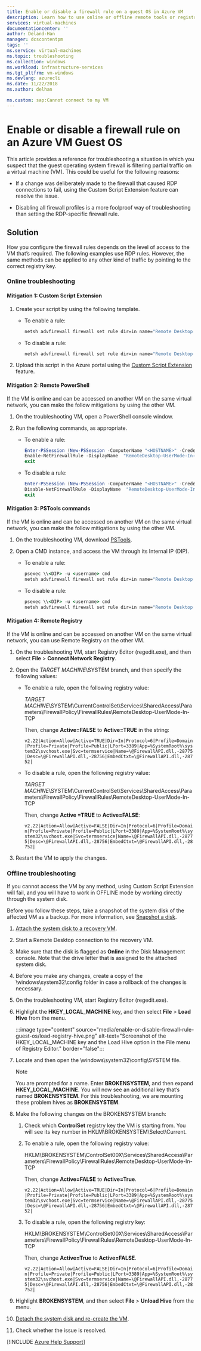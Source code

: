 ```yaml
---
title: Enable or disable a firewall rule on a guest OS in Azure VM
description: Learn how to use online or offline remote tools or registry settings to enable or disable guest OS firewall rules on a remote Azure VM.
services: virtual-machines
documentationcenter: ''
author: Deland-Han
manager: dcscontentpm
tags: ''
ms.service: virtual-machines
ms.topic: troubleshooting
ms.collection: windows
ms.workload: infrastructure-services
ms.tgt_pltfrm: vm-windows
ms.devlang: azurecli
ms.date: 11/22/2018
ms.author: delhan

ms.custom: sap:Cannot connect to my VM
---
```


# Enable or disable a firewall rule on an Azure VM Guest OS

This article provides a reference for troubleshooting a situation in which you suspect that the guest operating system firewall is filtering partial traffic on a virtual machine (VM). This could be useful for the following reasons:

* If a change was deliberately made to the firewall that caused RDP connections to fail, using the Custom Script Extension feature can resolve the issue.

* Disabling all firewall profiles is a more foolproof way of troubleshooting than setting the RDP-specific firewall rule.

## Solution

How you configure the firewall rules depends on the level of access to the VM that’s required. The following examples use RDP rules. However, the same methods can be applied to any other kind of traffic by pointing to the correct registry key.

### Online troubleshooting

#### Mitigation 1: Custom Script Extension

1. Create your script by using the following template.

    * To enable a rule:

        ```cmd
        netsh advfirewall firewall set rule dir=in name="Remote Desktop - User Mode (TCP-In)" new enable=yes
        ```

    * To disable a rule:

        ```cmd
        netsh advfirewall firewall set rule dir=in name="Remote Desktop - User Mode (TCP-In)" new enable=no
        ```

2. Upload this script in the Azure portal using the [Custom Script Extension](/azure/virtual-machines/extensions/custom-script-windows) feature.

#### Mitigation 2: Remote PowerShell

If the VM is online and can be accessed on another VM on the same virtual network, you can make the follow mitigations by using the other VM.

1. On the troubleshooting VM, open a PowerShell console window.

2. Run the following commands, as appropriate.

    * To enable a rule:

        ```powershell
        Enter-PSSession (New-PSSession -ComputerName "<HOSTNAME>" -Credential (Get-Credential) -SessionOption (New-PSSessionOption -SkipCACheck -SkipCNCheck)) 
        Enable-NetFirewallRule -DisplayName  "RemoteDesktop-UserMode-In-TCP"
        exit
        ```

    * To disable a rule:

        ```powershell
        Enter-PSSession (New-PSSession -ComputerName "<HOSTNAME>" -Credential (Get-Credential) -SessionOption (New-PSSessionOption -SkipCACheck -SkipCNCheck)) 
        Disable-NetFirewallRule -DisplayName  "RemoteDesktop-UserMode-In-TCP"
        exit
        ```

#### Mitigation 3: PSTools commands

If the VM is online and can be accessed on another VM on the same virtual network, you can make the follow mitigations by using the other VM.

1. On the troubleshooting VM, download [PSTools](/sysinternals/downloads/pstools).

2. Open a CMD instance, and access the VM through its Internal IP (DIP).

    * To enable a rule:

        ```cmd
        psexec \\<DIP> ​-u <username> cmd
        netsh advfirewall firewall set rule dir=in name="Remote Desktop - User Mode (TCP-In)" new enable=yes
        ```

    * To disable a rule:

        ```cmd
        psexec \\<DIP> ​-u <username> cmd
        netsh advfirewall firewall set rule dir=in name="Remote Desktop - User Mode (TCP-In)" new enable=no
        ```

#### Mitigation 4: Remote Registry

If the VM is online and can be accessed on another VM on the same virtual network, you can use Remote Registry on the other VM.

1. On the troubleshooting VM, start Registry Editor (regedit.exe), and then select **File** > **Connect Network Registry**.

2. Open the *TARGET MACHINE*\SYSTEM branch, and then specify the following values:

    * To enable a rule, open the following registry value:

        *TARGET MACHINE*\SYSTEM\CurrentControlSet\Services\SharedAccess\Parameters\FirewallPolicy\FirewallRules\RemoteDesktop-UserMode-In-TCP

        Then, change **Active=FALSE** to **Active=TRUE** in the string:

        `v2.22|Action=Allow|Active=TRUE|Dir=In|Protocol=6|Profile=Domain|Profile=Private|Profile=Public|LPort=3389|App=%SystemRoot%\system32\svchost.exe|Svc=termservice|Name=\@FirewallAPI.dll,-28775|Desc=\@FirewallAPI.dll,-28756|EmbedCtxt=\@FirewallAPI.dll,-28752|`

    * To disable a rule, open the following registry value:

        *TARGET MACHINE*\SYSTEM\CurrentControlSet\Services\SharedAccess\Parameters\FirewallPolicy\FirewallRules\RemoteDesktop-UserMode-In-TCP

        Then, change **Active =TRUE** to **Active=FALSE**:

        `v2.22|Action=Allow|Active=FALSE|Dir=In|Protocol=6|Profile=Domain|Profile=Private|Profile=Public|LPort=3389|App=%SystemRoot%\system32\svchost.exe|Svc=termservice|Name=\@FirewallAPI.dll,-28775|Desc=\@FirewallAPI.dll,-28756|EmbedCtxt=\@FirewallAPI.dll,-28752|`

3. Restart the VM to apply the changes.

### Offline troubleshooting

If you cannot access the VM by any method, using Custom Script Extension will fail, and you will have to work in OFFLINE mode by working directly through the system disk.

Before you follow these steps, take a snapshot of the system disk of the affected VM as a backup. For more information, see [Snapshot a disk](/azure/virtual-machines/windows/snapshot-copy-managed-disk).

1. [Attach the system disk to a recovery VM](troubleshoot-recovery-disks-portal-windows.md).

2. Start a Remote Desktop connection to the recovery VM.

3. Make sure that the disk is flagged as **Online** in the Disk Management console. Note that the drive letter that is assigned to the attached system disk.

4. Before you make any changes, create a copy of the \windows\system32\config folder in case a rollback of the changes is necessary.

5. On the troubleshooting VM, start Registry Editor (regedit.exe).

6. Highlight the **HKEY_LOCAL_MACHINE** key, and then select **File** > **Load Hive** from the menu.

    :::image type="content" source="media/enable-or-disable-firewall-rule-guest-os/load-registry-hive.png" alt-text="Screenshot of the HKEY_LOCAL_MACHINE key and the Load Hive option in the File menu of Registry Editor." border="false":::

7. Locate and then open the \windows\system32\config\SYSTEM file.

    > [!Note]
    > You are prompted for a name. Enter **BROKENSYSTEM**, and then expand **HKEY_LOCAL_MACHINE**. You will now see an additional key that’s named **BROKENSYSTEM**. For this troubleshooting, we are mounting these problem hives as **BROKENSYSTEM**.

8. Make the following changes on the BROKENSYSTEM branch:

    1. Check which **ControlSet** registry key the VM is starting from. You will see its key number in HKLM\BROKENSYSTEM\Select\Current.

    2. To enable a rule, open the following registry value:

        HKLM\BROKENSYSTEM\ControlSet00X\Services\SharedAccess\Parameters\FirewallPolicy\FirewallRules\RemoteDesktop-UserMode-In-TCP

        Then, change **Active=FALSE** to **Active=True**.

        `v2.22|Action=Allow|Active=TRUE|Dir=In|Protocol=6|Profile=Domain|Profile=Private|Profile=Public|LPort=3389|App=%SystemRoot%\system32\svchost.exe|Svc=termservice|Name=\@FirewallAPI.dll,-28775|Desc=\@FirewallAPI.dll,-28756|EmbedCtxt=\@FirewallAPI.dll,-28752|`

    3. To disable a rule, open the following registry key:

        HKLM\BROKENSYSTEM\ControlSet00X\Services\SharedAccess\Parameters\FirewallPolicy\FirewallRules\RemoteDesktop-UserMode-In-TCP

        Then, change **Active=True** to **Active=FALSE**.

        `v2.22|Action=Allow|Active=FALSE|Dir=In|Protocol=6|Profile=Domain|Profile=Private|Profile=Public|LPort=3389|App=%SystemRoot%\system32\svchost.exe|Svc=termservice|Name=\@FirewallAPI.dll,-28775|Desc=\@FirewallAPI.dll,-28756|EmbedCtxt=\@FirewallAPI.dll,-28752|`

9. Highlight **BROKENSYSTEM**, and then select **File** > **Unload Hive​** from the menu.

10. [Detach the system disk and re-create the VM](troubleshoot-recovery-disks-portal-windows.md).

11. Check whether the issue is resolved.

[!INCLUDE [Azure Help Support](../../../includes/azure-help-support.md)]
